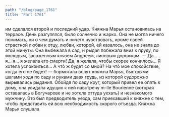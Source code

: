```yaml
---
path: "/blog/page_1761"
title: "Part 1761"
---
```


им сделался второй и последний удар.
Княжна Марья остановилась на террасе. День разгулялся, было солнечно и жарко. Она не могла ничего понимать, ни о чем думать и ничего чувствовать, кроме своей страстной любви к отцу, любви, которой, ей казалось, она не знала до этой минуты. Она выбежала в сад, и рыдая побежала вниз к пруду, по молодым, засаженным князем Андреем, липовым дорожкам.
— Да... я... я... я желала его смерти! Да, я желала, чтобы скорее кончилось... Я хотела успокоиться... А чтò ж будет со мной? На чтò мое спокойствие, когда его не будет! — бормотала вслух княжна Марья, быстрыми шагами ходя по саду и руками давя грудь, из которой судорожно вырывались рыдания. Обойдя по саду круг, который привел ее опять к дому, она увидала идущих к ней навстречу m-lle Bourienne (которая оставалась в Богучарове и не хотела оттуда уехать) и незнакомого мужчину. Это был предводитель уезда, сам приехавший к княжне с тем, чтобы представить ей всю необходимость скорого отъезда. Княжна Марья слушала
